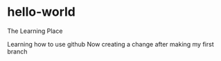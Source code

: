# hello-world
The Learning Place

Learning how to use github
Now creating a change after making my first branch
